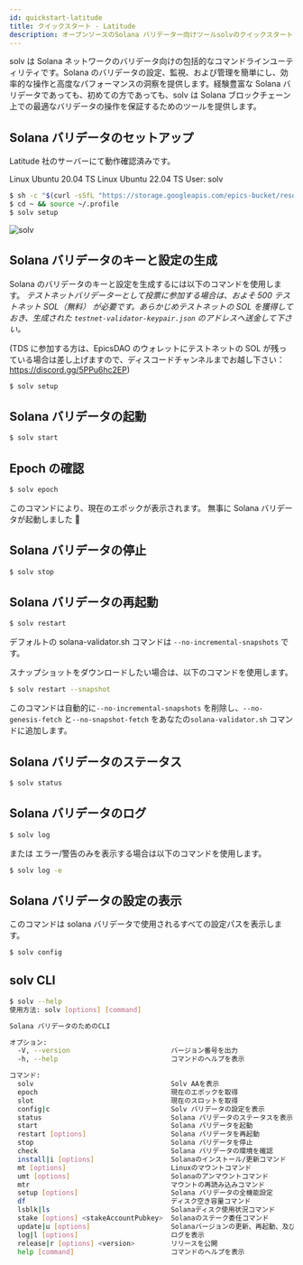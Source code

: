 ```yaml
---
id: quickstart-latitude
title: クイックスタート - Latitude
description: オープンソースのSolana バリデーター向けツールsolvのクイックスタート - Latitude
---
```


solv は Solana ネットワークのバリデータ向けの包括的なコマンドラインユーティリティです。Solana のバリデータの設定、監視、および管理を簡単にし、効率的な操作と高度なパフォーマンスの洞察を提供します。経験豊富な Solana バリデータであっても、初めての方であっても、solv は Solana ブロックチェーン上での最適なバリデータの操作を保証するためのツールを提供します。

## Solana バリデータのセットアップ

Latitude 社のサーバーにて動作確認済みです。

Linux Ubuntu 20.04 TS
Linux Ubuntu 22.04 TS
User: solv

```bash
$ sh -c "$(curl -sSfL "https://storage.googleapis.com/epics-bucket/resource/solv2/v2.1.2/install")"
$ cd ~ && source ~/.profile
$ solv setup
```

![solv](https://storage.googleapis.com/epics-bucket/Validator/apt-install-solv.gif)

## Solana バリデータのキーと設定の生成

Solana のバリデータのキーと設定を生成するには以下のコマンドを使用します。
_テストネットバリデーターとして投票に参加する場合は、およそ 500 テストネット SOL（無料） が必要です。あらかじめテストネットの SOL を獲得しておき、生成された `testnet-validator-keypair.json` のアドレスへ送金して下さい。_

(TDS に参加する方は、EpicsDAO のウォレットにテストネットの SOL が残っている場合は差し上げますので、ディスコードチャンネルまでお越し下さい：https://discord.gg/5PPu6hc2EP)

```bash
$ solv setup
```

## Solana バリデータの起動

```bash
$ solv start
```

## Epoch の確認

```bash
$ solv epoch
```

このコマンドにより、現在のエポックが表示されます。
無事に Solana バリデータが起動しました 🎉

## Solana バリデータの停止

```bash
$ solv stop
```

## Solana バリデータの再起動

```bash
$ solv restart
```

デフォルトの solana-validator.sh コマンドは `--no-incremental-snapshots` です。

スナップショットをダウンロードしたい場合は、以下のコマンドを使用します。

```bash
$ solv restart --snapshot
```

このコマンドは自動的に`--no-incremental-snapshots` を削除し、`--no-genesis-fetch` と`--no-snapshot-fetch` をあなたの`solana-validator.sh` コマンドに追加します。

## Solana バリデータのステータス

```bash
$ solv status
```

## Solana バリデータのログ

```bash
$ solv log
```

または エラー/警告のみを表示する場合は以下のコマンドを使用します。

```bash
$ solv log -e
```

## Solana バリデータの設定の表示

このコマンドは solana バリデータで使用されるすべての設定パスを表示します。

```bash
$ solv config
```

## solv CLI

```bash
$ solv --help
使用方法: solv [options] [command]

Solana バリデータのためのCLI

オプション:
  -V, --version                         バージョン番号を出力
  -h, --help                            コマンドのヘルプを表示

コマンド:
  solv                                  Solv AAを表示
  epoch                                 現在のエポックを取得
  slot                                  現在のスロットを取得
  config|c                              Solv バリデータの設定を表示
  status                                Solana バリデータのステータスを表示
  start                                 Solana バリデータを起動
  restart [options]                     Solana バリデータを再起動
  stop                                  Solana バリデータを停止
  check                                 Solana バリデータの環境を確認
  install|i [options]                   Solanaのインストール/更新コマンド
  mt [options]                          Linuxのマウントコマンド
  umt [options]                         Solanaのアンマウントコマンド
  mtr                                   マウントの再読み込みコマンド
  setup [options]                       Solana バリデータの全機能設定
  df                                    ディスク空き容量コマンド
  lsblk|ls                              Solanaディスク使用状況コマンド
  stake [options] <stakeAccountPubkey>  Solanaのステーク委任コマンド
  update|u [options]                    Solanaバージョンの更新、再起動、及び不正なステークの監視
  log|l [options]                       ログを表示
  release|r [options] <version>         リリースを公開
  help [command]                        コマンドのヘルプを表示
```
